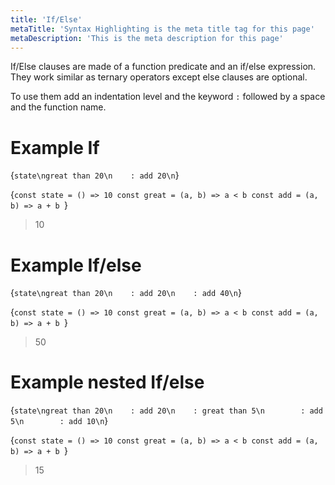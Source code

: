 ```yaml
---
title: 'If/Else'
metaTitle: 'Syntax Highlighting is the meta title tag for this page'
metaDescription: 'This is the meta description for this page'
---
```


If/Else clauses are made of a function predicate and an if/else expression. They work similar as ternary operators except else clauses are optional.

To use them add an indentation level and the keyword `:` followed by a space and the function name.

# Example If


<TubeCode>{`state\ngreat than 20\n    : add 20\n`}</TubeCode>

<JSCode>{`const state = () => 10
const great = (a, b) => a < b
const add = (a, b) => a + b
`}</JSCode>

> 10

# Example If/else


<TubeCode>{`state\ngreat than 20\n    : add 20\n    : add 40\n`}</TubeCode>

<JSCode>{`const state = () => 10
const great = (a, b) => a < b
const add = (a, b) => a + b
`}</JSCode>

> 50

# Example nested If/else


<TubeCode>{`state\ngreat than 20\n    : add 20\n    : great than 5\n        : add 5\n        : add 10\n`}</TubeCode>

<JSCode>{`const state = () => 10
const great = (a, b) => a < b
const add = (a, b) => a + b
`}</JSCode>

> 15
